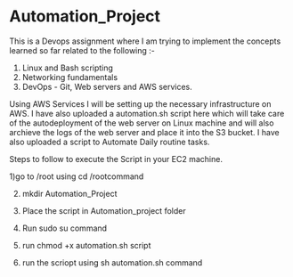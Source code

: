 # Automation_Project

This is a Devops assignment where I am trying to implement the concepts learned so far related to the following :-
1) Linux and Bash scripting
2) Networking fundamentals
3) DevOps - Git, Web servers and AWS services. 

Using AWS Services I will be setting up the necessary infrastructure on AWS. I have also uploaded a automation.sh script here which will take care of 
the autodeployment of the web server on Linux machine and will also archieve the logs of the web server and place it into the S3 bucket.
I have also uploaded a script to Automate Daily routine tasks.

Steps to follow to execute the Script in your EC2 machine.

1)go to /root using cd /rootcommand

2) mkdir Automation_Project 

3) Place the script in Automation_project folder 

4) Run sudo su command 

5) run chmod +x automation.sh script 

6) run the scriopt using  sh automation.sh command 

